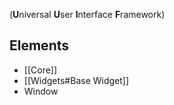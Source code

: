 (**U**niversal **U**ser **I**nterface **F**ramework)

## Elements
- [[Core]]
- [[Widgets#Base Widget]]
- Window
